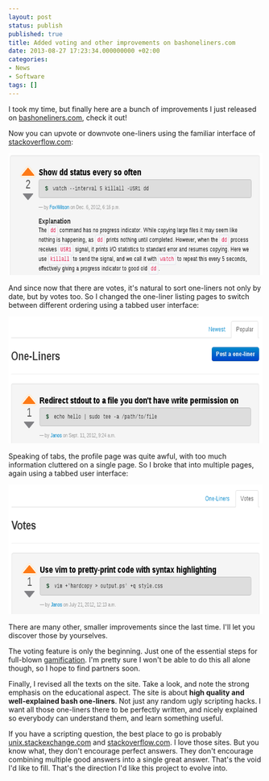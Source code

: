 ```yaml
---
layout: post
status: publish
published: true
title: Added voting and other improvements on bashoneliners.com
date: 2013-08-27 17:23:34.000000000 +02:00
categories:
- News
- Software
tags: []
---
```

I took my time, but finally here are a bunch of improvements I just released on <a href="http://bashoneliners.com">bashoneliners.com</a>, check it out!

Now you can upvote or downvote one-liners using the familiar interface of <a href="http://stackoverflow.com">stackoverflow.com</a>:

<a href="http://www.bashoneliners.com/oneliners/oneliner/142/"><img class="aligncenter size-full wp-image-1102" alt="voting" src="/assets/themes/images/screenshots/2013-08-voting1.png" width="649" height="242" /></a>

And since now that there are votes, it's natural to sort one-liners not only by date, but by votes too. So I changed the one-liner listing pages to switch between different ordering using a tabbed user interface:

<a href="http://www.bashoneliners.com/oneliners/oneliner/130/"><img class="aligncenter size-full wp-image-1105" alt="tabbed-oneliners2" src="/assets/themes/images/screenshots/2013-08-tabbed-oneliners21.png" width="654" height="252" /></a>

Speaking of tabs, the profile page was quite awful, with too much information cluttered on a single page. So I broke that into multiple pages, again using a tabbed user interface:

<a href="http://www.bashoneliners.com/oneliners/oneliner/122/"><img class="aligncenter size-full wp-image-1104" alt="tabbed-profile" src="/assets/themes/images/screenshots/2013-08-tabbed-profile.png" width="654" height="257" /></a>

There are many other, smaller improvements since the last time. I'll let you discover those by yourselves.

The voting feature is only the beginning. Just one of the essential steps for full-blown <a href="http://en.wikipedia.org/wiki/Gamification">gamification</a>. I'm pretty sure I won't be able to do this all alone though, so I hope to find partners soon.

Finally, I revised all the texts on the site. Take a look, and note the strong emphasis on the educational aspect. The site is about <strong>high quality and well-explained bash one-liners</strong>. Not just any random ugly scripting hacks. I want all those one-liners there to be perfectly written, and nicely explained so everybody can understand them, and learn something useful.

If you have a scripting question, the best place to go is probably <a href="http://unix.stackexchange.com">unix.stackexchange.com</a> and <a href="http://stackoverflow.com/">stackoverflow.com</a>. I love those sites. But you know what, they don't encourage perfect answers. They don't encourage combining multiple good answers into a single great answer. That's the void I'd like to fill. That's the direction I'd like this project to evolve into.
